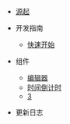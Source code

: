 - [源起](README.md)

- 开发指南
  - [快速开始](wiki/get-start.md)

- 组件
  - [编辑器](components/editor/editor.md)
  - [时间倒计时](components/countdown/countdown.md)
  - [3]()

- 更新日志

